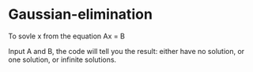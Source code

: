 # Gaussian-elimination

To sovle x from the equation Ax = B

Input A and B, the code will tell you the result: either have no solution, or one solution, or infinite solutions.
